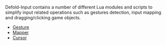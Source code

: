 Defold-Input contains a number of different Lua modules and scripts to simplify input related operations such as gestures detection, input mapping and dragging/clicking game objects.

* [Gesture](in/gesture.md)
* [Mapper](in/mapper.md)
* [Cursor](in/cursor.md)
